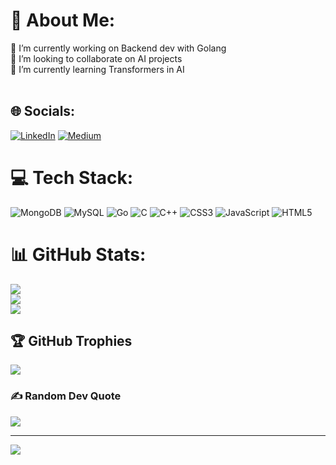 # 💫 About Me:
🔭 I’m currently working on Backend dev with Golang<br>👯 I’m looking to collaborate on AI projects<br>🌱 I’m currently learning Transformers in AI<br><br>


## 🌐 Socials:
[![LinkedIn](https://img.shields.io/badge/LinkedIn-%230077B5.svg?logo=linkedin&logoColor=white)](https://linkedin.com/in/nika-golestani-7ba092214) [![Medium](https://img.shields.io/badge/Medium-12100E?logo=medium&logoColor=white)](https://medium.com/@ng8224) 

# 💻 Tech Stack:
![MongoDB](https://img.shields.io/badge/MongoDB-%234ea94b.svg?style=for-the-badge&logo=mongodb&logoColor=white) ![MySQL](https://img.shields.io/badge/mysql-4479A1.svg?style=for-the-badge&logo=mysql&logoColor=white) ![Go](https://img.shields.io/badge/go-%2300ADD8.svg?style=for-the-badge&logo=go&logoColor=white) ![C](https://img.shields.io/badge/c-%2300599C.svg?style=for-the-badge&logo=c&logoColor=white) ![C++](https://img.shields.io/badge/c++-%2300599C.svg?style=for-the-badge&logo=c%2B%2B&logoColor=white) ![CSS3](https://img.shields.io/badge/css3-%231572B6.svg?style=for-the-badge&logo=css3&logoColor=white) ![JavaScript](https://img.shields.io/badge/javascript-%23323330.svg?style=for-the-badge&logo=javascript&logoColor=%23F7DF1E) ![HTML5](https://img.shields.io/badge/html5-%23E34F26.svg?style=for-the-badge&logo=html5&logoColor=white)
# 📊 GitHub Stats:
![](https://github-readme-stats.vercel.app/api?username=NikaGolestani&theme=blue_navy&hide_border=false&include_all_commits=true&count_private=true)<br/>
![](https://github-readme-streak-stats.herokuapp.com/?user=NikaGolestani&theme=blue_navy&hide_border=false)<br/>
![](https://github-readme-stats.vercel.app/api/top-langs/?username=NikaGolestani&theme=blue_navy&hide_border=false&include_all_commits=true&count_private=true&layout=compact)

## 🏆 GitHub Trophies
![](https://github-profile-trophy.vercel.app/?username=NikaGolestani&theme=blue_navy&no-frame=false&no-bg=true&margin-w=4)

### ✍️ Random Dev Quote
![](https://quotes-github-readme.vercel.app/api?type=horizontal&theme=tokyonight)

---
[![](https://visitcount.itsvg.in/api?id=NikaGolestani&icon=0&color=6)](https://visitcount.itsvg.in)

<!-- Proudly created with GPRM ( https://gprm.itsvg.in ) -->
